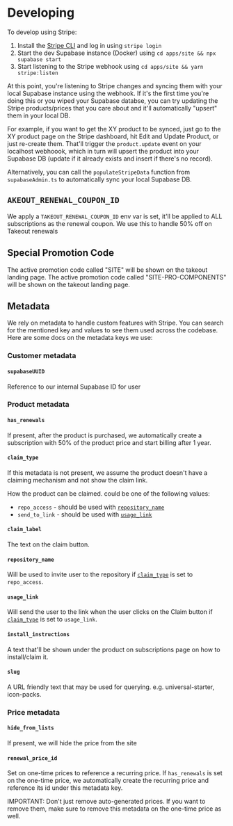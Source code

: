 # Developing

To develop using Stripe:

1. Install the [Stripe CLI](https://stripe.com/docs/stripe-cli) and log in using `stripe login`
2. Start the dev Supabase instance (Docker) using `cd apps/site && npx supabase start`
3. Start listening to the Stripe webhook using `cd apps/site && yarn stripe:listen`

At this point, you're listening to Stripe changes and syncing them with your local Supabase instance using the webhook. If it's the first time you're doing this or you wiped your Supabase databse, you can try updating the Stripe products/prices that you care about and it'll automatically "upsert" them in your local DB.

For example, if you want to get the XY product to be synced, just go to the XY product page on the Stripe dashboard, hit Edit and Update Product, or just re-create them. That'll trigger the `product.update` event on your localhost webhoook, which in turn will upsert the product into your Supabase DB (update if it already exists and insert if there's no record).

Alternatively, you can call the `populateStripeData` function from `supabaseAdmin.ts` to automatically sync your local Supabase DB.

## `AKEOUT_RENEWAL_COUPON_ID`

We apply a `TAKEOUT_RENEWAL_COUPON_ID` env var is set, it'll be applied to ALL subscriptions as the renewal coupon. We use this to handle 50% off on Takeout renewals

## Special Promotion Code

The active promotion code called "SITE" will be shown on the takeout landing page.
The active promotion code called "SITE-PRO-COMPONENTS" will be shown on the takeout landing page.

## Metadata

We rely on metadata to handle custom features with Stripe. You can search for the mentioned key and values to see them used across the codebase. Here are some docs on the metadata keys we use:

### Customer metadata

#### `supabaseUUID`

Reference to our internal Supabase ID for user

### Product metadata

#### `has_renewals`

If present, after the product is purchased, we automatically create a subscription with 50% of the product price and start billing after 1 year.

#### `claim_type`

If this metadata is not present, we assume the product doesn't have a claiming mechanism and not show the claim link.

How the product can be claimed. could be one of the following values:

- `repo_access` - should be used with [`repository_name`](#repository_name)
- `send_to_link` - should be used with [`usage_link`](#usage_link)

#### `claim_label`

The text on the claim button.

#### `repository_name`

Will be used to invite user to the repository if [`claim_type`](#claim_type) is set to `repo_access`.

#### `usage_link`

Will send the user to the link when the user clicks on the Claim button if [`claim_type`](#claim_type) is set to `usage_link`.

#### `install_instructions`

A text that'll be shown under the product on subscriptions page on how to install/claim it.

#### `slug`

A URL friendly text that may be used for querying. e.g. universal-starter, icon-packs.

### Price metadata

#### `hide_from_lists`

If present, we will hide the price from the site

#### `renewal_price_id`

Set on one-time prices to reference a recurring price. If `has_renewals` is set on the one-time price, we automatically create the recurring price and reference its id under this metadata key.

IMPORTANT: Don't just remove auto-generated prices. If you want to remove them, make sure to remove this metadata on the one-time price as well.
